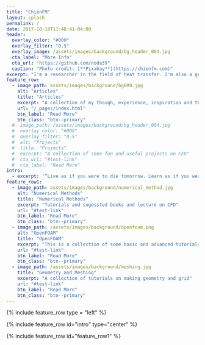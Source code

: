 ```yaml
---
title: "ChienFM"
layout: splash
permalink: /
date: 2017-10-18T11:48:41-04:00
header:
  overlay_color: "#000"
  overlay_filter: "0.5"
  overlay_image: /assets/images/background/bg_header_004.jpg
  cta_label: "More Info"
  cta_url: "https://github.com/noda39"
  caption: "Photo credit: [**Pixabay**](https://chienfm.com)"
excerpt: "I'm a researcher in the field of heat transfer. I'm also a geek, a programming and electronics hobbyist."
feature_row:
  - image_path: assets/images/background/bg009.jpg
    alt: "Articles"
    title: "Articles"
    excerpt: "A collection of my though, experience, inspiration and the translating articles. Most of them are used as my references. I'm happy if you find them useful!"
    url: "/_pages/index.html"
    btn_label: "Read More"
    btn_class: "btn--primary"
  #- image_path: /assets/images/background/bg_header_004.jpg
  #  overlay_color: "#000"
  #  overlay_filter: "0.5"
  #  alt: "Projects"
  #  title: "Projects"
  #  excerpt: "A collection of some fun and useful projects on CFD"
  #  cta_url: "#test-link"
  #  cta_label: "Read More"
intro: 
  - excerpt: '“Live as if you were to die tomorrow. Learn as if you were to live forever.” -- Mahatma Gandhi'
feature_row1:
  - image_path: assets/images/background/numerical_method.jpg
    alt: "Numerical Methods"
    title: "Numerical Methods"
    excerpt: "Tutorials and sugessted books and lecture on CFD"
    url: "#test-link"
    btn_label: "Read More"
    btn_class: "btn--primary"
  - image_path: /assets/images/background/openfoam.png
    alt: "OpenFOAM"
    title: "OpenFOAM"
    excerpt: "This is a collection of some basic and advanced tutorials on OpenFOAM"
    url: "#test-link"
    btn_label: "Read More"
    btn_class: "btn--primary"
  - image_path: /assets/images/background/meshing.jpg
    title: "Geometry and Meshing"
    excerpt: "A collection of tutorials on making geometry and grid"
    url: "#test-link"
    btn_label: "Read More"
    btn_class: "btn--primary"
---
```

{% include feature_row type = "left" %}

{% include feature_row id="intro" type="center" %}

{% include feature_row id="feature_row1" %}
